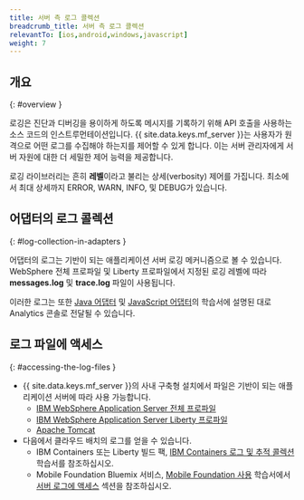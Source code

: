 ```yaml
---
title: 서버 측 로그 콜렉션
breadcrumb_title: 서버 측 로그 콜렉션
relevantTo: [ios,android,windows,javascript]
weight: 7
---
```

<!-- NLS_CHARSET=UTF-8 -->
## 개요
{: #overview }

로깅은 진단과 디버깅을 용이하게 하도록 메시지를 기록하기 위해 API 호출을 사용하는 소스 코드의 인스트루먼테이션입니다. {{ site.data.keys.mf_server }}는 사용자가 원격으로 어떤 로그를 수집해야 하는지를 제어할 수 있게 합니다. 이는 서버 관리자에게 서버 자원에 대한 더 세밀한 제어 능력을 제공합니다. 

로깅 라이브러리는 흔히 **레벨**이라고 불리는 상세(verbosity) 제어를 가집니다. 최소에서 최대 상세까지 ERROR, WARN, INFO, 및 DEBUG가 있습니다. 

## 어댑터의 로그 콜렉션
{: #log-collection-in-adapters }

어댑터의 로그는 기반이 되는 애플리케이션 서버 로깅 메커니즘으로 볼 수 있습니다.  
WebSphere 전체 프로파일 및 Liberty 프로파일에서 지정된 로깅 레벨에 따라 **messages.log** 및 **trace.log** 파일이 사용됩니다.  

이러한 로그는 또한 [Java 어댑터](java-adapter) 및 [JavaScript 어댑터](javascript-adapter)의 학습서에 설명된 대로 Analytics 콘솔로 전달될 수 있습니다. 

## 로그 파일에 액세스
{: #accessing-the-log-files }

* {{ site.data.keys.mf_server }}의 사내 구축형 설치에서 파일은 기반이 되는 애플리케이션 서버에 따라 사용 가능합니다. 
    * [IBM WebSphere Application Server 전체 프로파일](http://ibm.biz/knowctr#SSEQTP_8.5.5/com.ibm.websphere.base.doc/ae/ttrb_trcover.html)
    * [IBM WebSphere Application Server Liberty 프로파일](http://ibm.biz/knowctr#SSEQTP_8.5.5/com.ibm.websphere.wlp.doc/ae/rwlp_logging.html?cp=SSEQTP_8.5.5%2F1-16-0-0)
    * [Apache Tomcat](http://tomcat.apache.org/tomcat-7.0-doc/logging.html)
* 다음에서 클라우드 배치의 로그를 얻을 수 있습니다. 
    * IBM Containers 또는 Liberty 빌드 팩, [IBM Containers 로그 및 추적 콜렉션](../../bluemix/mobilefirst-server-using-scripts/log-and-trace-collection/) 학습서를 참조하십시오.
    * Mobile Foundation Bluemix 서비스, [Mobile Foundation 사용](../../bluemix/using-mobile-foundation) 학습서에서 [서버 로그에 액세스](../../bluemix/using-mobile-foundation/#accessing-server-logs) 섹션을 참조하십시오. 
